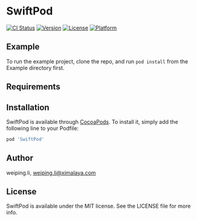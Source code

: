 # SwiftPod

[![CI Status](https://img.shields.io/travis/weiping.li/SwiftPod.svg?style=flat)](https://travis-ci.org/weiping.li/SwiftPod)
[![Version](https://img.shields.io/cocoapods/v/SwiftPod.svg?style=flat)](https://cocoapods.org/pods/SwiftPod)
[![License](https://img.shields.io/cocoapods/l/SwiftPod.svg?style=flat)](https://cocoapods.org/pods/SwiftPod)
[![Platform](https://img.shields.io/cocoapods/p/SwiftPod.svg?style=flat)](https://cocoapods.org/pods/SwiftPod)

## Example

To run the example project, clone the repo, and run `pod install` from the Example directory first.

## Requirements

## Installation

SwiftPod is available through [CocoaPods](https://cocoapods.org). To install
it, simply add the following line to your Podfile:

```ruby
pod 'SwiftPod'
```

## Author

weiping.li, weiping.li@ximalaya.com

## License

SwiftPod is available under the MIT license. See the LICENSE file for more info.
